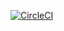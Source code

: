 [![CircleCI](https://circleci.com/gh/ezebongiovi/tdd-room/tree/master.svg?style=svg)](https://circleci.com/gh/ezebongiovi/tdd-room/tree/master)